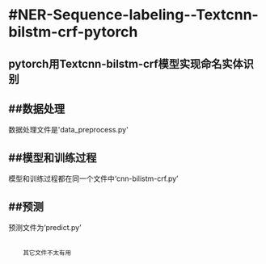 #NER-Sequence-labeling--Textcnn-bilstm-crf-pytorch
======
pytorch用Textcnn-bilstm-crf模型实现命名实体识别<br>
---------
##数据处理
------
数据处理文件是'data_preprocess.py'
    
##模型和训练过程
--------
模型和训练过程都在同一个文件中‘cnn-bilistm-crf.py’
    
##预测
--------
预测文件为‘predict.py’<br>
  

        其它文件不太有用
